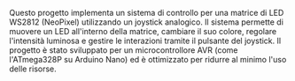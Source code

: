 Questo progetto implementa un sistema di controllo per una matrice di LED WS2812 (NeoPixel) utilizzando un joystick analogico. Il sistema permette di muovere un LED all'interno della matrice, cambiare il suo colore, regolare l'intensità luminosa e gestire le interazioni tramite il pulsante del joystick. Il progetto è stato sviluppato per un microcontrollore AVR (come l'ATmega328P su Arduino Nano) ed è ottimizzato per ridurre al minimo l'uso delle risorse.
